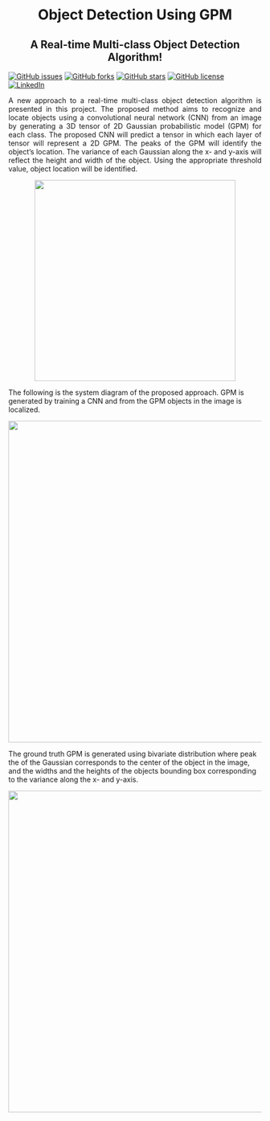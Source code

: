 <h1 align="center">Object Detection Using GPM</h1>
<h2 align="center">A Real-time Multi-class Object Detection Algorithm!</h2>


[![GitHub issues](https://img.shields.io/github/issues/MahmudulAlam/Object-Detection-Using-GPM?style=flat-square-round)](https://github.com/MahmudulAlam/Object-Detection-Using-GPM/issues)
[![GitHub forks](https://img.shields.io/github/forks/MahmudulAlam/Object-Detection-Using-GPM?style=flat-square-round)](https://github.com/MahmudulAlam/Object-Detection-Using-GPM/network)
[![GitHub stars](https://img.shields.io/github/stars/MahmudulAlam/Object-Detection-Using-GPM?style=flat-square-round)](https://github.com/MahmudulAlam/Object-Detection-Using-GPM/stargazers)
[![GitHub license](https://img.shields.io/github/license/MahmudulAlam/Object-Detection-Using-GPM?style=flat-square-round)](https://github.com/MahmudulAlam/Object-Detection-Using-GPM/blob/main/LICENSE)
[![LinkedIn](https://img.shields.io/twitter/url?label=Mohammd%20Mahmudul%20Alam&logo=linkedin&style=social-flat-square&url=https://www.linkedin.com/in/mahmudul-alam/)](https://www.linkedin.com/in/mahmudul-alam/)


<p align="justify">
  A new approach to a real-time multi-class object detection algorithm is presented in this project. The proposed method aims to recognize and locate objects using a convolutional neural network (CNN) from an image by generating a 3D tensor of 2D Gaussian probabilistic model (GPM) for each class. The proposed CNN will predict a tensor in which each layer of tensor will represent a 2D GPM. The peaks of the GPM will identify the object’s location. The variance of each Gaussian along the x- and y-axis will reflect the height and width of the object. Using the appropriate threshold value, object location will be identified.
</p>

<p align="center">
  <img src="https://user-images.githubusercontent.com/37298971/129092867-e82751b6-ce58-4762-b937-043cea0c4fb8.gif" width="400">
</p>

The following is the system diagram of the proposed approach. GPM is generated by training a CNN and from the GPM objects in the image is localized. 
<p align="center">
  <img src="https://user-images.githubusercontent.com/37298971/129094404-70c175bf-d742-4499-95d8-887de1fe6367.png" width="640">
</p>

The ground truth GPM is generated using bivariate distribution where peak the of the Gaussian corresponds to the center of the object in the image, and the widths and the heights of the objects bounding box corresponding to the variance along the x- and y-axis.
<p align="center">
  <img src="https://user-images.githubusercontent.com/37298971/129094408-b161daa1-9da9-4da0-bbfa-0de23f7593e1.png" width="640">
</p>
